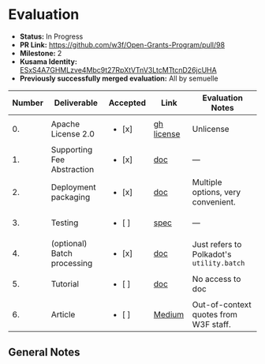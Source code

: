# Evaluation

- **Status:** In Progress
- **PR Link:** https://github.com/w3f/Open-Grants-Program/pull/98
- **Milestone:** 2
- **Kusama Identity:** [ESxS4A7GHMLzve4Mbc9t27RpXtVTnV3LtcMTtcnD26jcUHA](https://polkascan.io/pre/kusama/account/ESxS4A7GHMLzve4Mbc9t27RpXtVTnV3LtcMTtcnD26jcUHA)
- **Previously successfully merged evaluation:** All by semuelle

| Number | Deliverable | Accepted | Link | Evaluation Notes |
| --- | --- | --- | --- | --- |
| 0. | Apache License 2.0 | <ul><li>[x] </li></ul> | [gh license](https://github.com/Cerebellum-Network/private-standalone-network-node/blob/9aed9428fce057bf7902690340bc48092ca08c10/LICENSE) | Unlicense |
| 1. | Supporting Fee Abstraction | <ul><li>[x] </li></ul> | [doc](https://github.com/Cerebellum-Network/private-standalone-network-node/blob/1bb1a23e7643d487c2914f25fff54851cb409fe9/docs/fee_abstraction.md) | — |
| 2. | Deployment packaging | <ul><li>[x] </li></ul> | [doc](https://github.com/Cerebellum-Network/private-standalone-network-node/blob/1bb1a23e7643d487c2914f25fff54851cb409fe9/docs/deployment.md) | Multiple options, very convenient. |
| 3. | Testing | <ul><li>[ ] </li></ul> | [spec]() | — |
| 4. | (optional) Batch processing | <ul><li>[x] </li></ul> | [doc](https://github.com/Cerebellum-Network/private-standalone-network-node/blob/1bb1a23e7643d487c2914f25fff54851cb409fe9/docs/batch_processing.md) | Just refers to Polkadot's `utility.batch` |
| 5. | Tutorial | <ul><li>[ ] </li></ul> | [doc](https://docs.google.com/document/d/11B_i54-5RLfI66raUKmVXx4_YwQd5oee6ZVaLDMo9c0/edit?ts=5ffc3ee8#heading=h.52fwlvlu3qmg) | No access to doc |
| 6. | Article | <ul><li>[ ] </li></ul> | [Medium](https://cere-network.medium.com/cere-completes-featured-packed-private-blockchain-network-grant-to-web3-foundation-e457fef44912?postPublishedType=initial) | Out-of-context quotes from W3F staff. |

## General Notes

